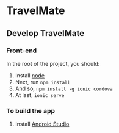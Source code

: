 # TravelMate
## Develop TravelMate
### Front-end
   In the root of the project, you should:
1. Install [node](https://nodejs.org/es/)
2. Next, run ```npm install```
3. And so, ```npm install -g ionic cordova```
4. At last, ```ionic serve```

### To build the app
1. Install [Android Studio](https://developer.android.com/studio)
